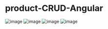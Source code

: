 ﻿# product-CRUD-Angular

![image](https://user-images.githubusercontent.com/28275815/185716999-77921393-c00b-4067-8190-5f7a0b1fe27e.png)
![image](https://user-images.githubusercontent.com/28275815/185717040-4e67ffbc-2d89-46ed-8d2e-31a9719d3ce5.png)
![image](https://user-images.githubusercontent.com/28275815/185717090-4191a9e5-7f0d-4b4b-8000-fada524000b5.png)
![image](https://user-images.githubusercontent.com/28275815/185717064-53c0864b-3421-43b9-b709-f8bfa8d5dfb0.png)
